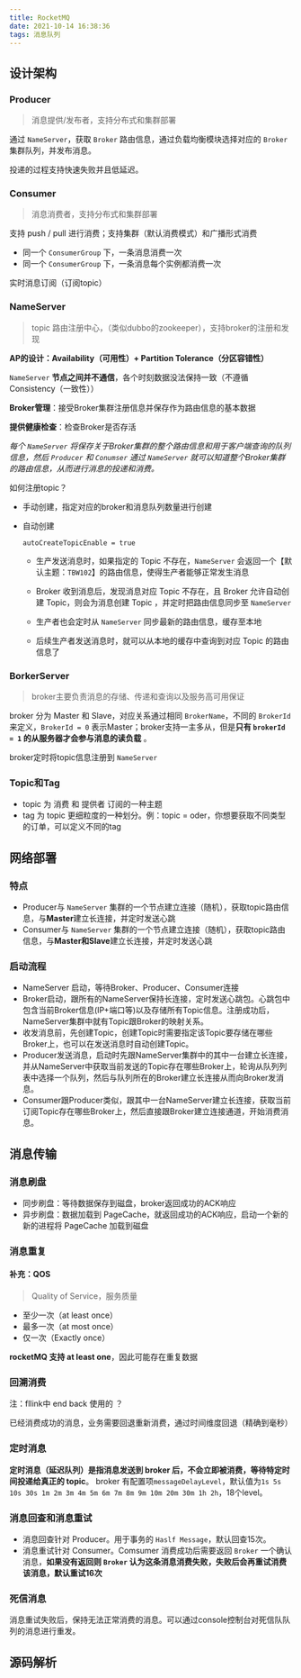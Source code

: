```yaml
---
title: RocketMQ
date: 2021-10-14 16:38:36
tags: 消息队列
---
```




## 设计架构

### Producer

> 消息提供/发布者，支持分布式和集群部署

通过 `NameServer`，获取 `Broker` 路由信息，通过负载均衡模块选择对应的 `Broker` 集群队列，并发布消息。

投递的过程支持快速失败并且低延迟。

### Consumer

> 消息消费者，支持分布式和集群部署

支持 push / pull 进行消费；支持集群（默认消费模式）和广播形式消费

+ 同一个 `ConsumerGroup` 下，一条消息消费一次
+ 同一个 `ConsumerGroup` 下，一条消息每个实例都消费一次

实时消息订阅（订阅topic）

### NameServer

> topic 路由注册中心，（类似dubbo的zookeeper），支持broker的注册和发现



**AP的设计：Availability（可用性）+ Partition Tolerance（分区容错性）**

`NameServer` **节点之间并不通信**，各个时刻数据没法保持一致（不遵循 Consistency（一致性））

   

**Broker管理**：接受Broker集群注册信息并保存作为路由信息的基本数据

**提供健康检查**：检查Broker是否存活

   

*每个 `NameServer` 将保存关于Broker集群的整个路由信息和用于客户端查询的队列信息，然后 `Producer` 和 `Conumser` 通过 `NameServer` 就可以知道整个Broker集群的路由信息，从而进行消息的投递和消费。*

如何注册topic？

+ 手动创建，指定对应的broker和消息队列数量进行创建

+ 自动创建

  ```shell
  autoCreateTopicEnable = true
  ```

  + 生产发送消息时，如果指定的 Topic 不存在，`NameServer` 会返回一个【默认主题：`TBW102`】的路由信息，使得生产者能够正常发生消息

  + Broker 收到消息后，发现消息对应 Topic 不存在，且 Broker 允许自动创建 Topic，则会为消息创建 Topic ，并定时把路由信息同步至 `NameServer`

  + 生产者也会定时从 `NameServer` 同步最新的路由信息，缓存至本地

  + 后续生产者发送消息时，就可以从本地的缓存中查询到对应 Topic 的路由信息了



### BorkerServer

> broker主要负责消息的存储、传递和查询以及服务高可用保证

broker 分为 Master 和 Slave，对应关系通过相同 `BrokerName`，不同的 `BrokerId` 来定义，`BrokerId = 0` 表示Master；broker支持一主多从，但是**只有 `brokerId = 1` 的从服务器才会参与消息的读负载** 。

   

broker定时将topic信息注册到 `NameServer`



### Topic和Tag

+ topic 为 消费 和 提供者 订阅的一种主题
+ tag 为 topic 更细粒度的一种划分。例：topic = oder，你想要获取不同类型的订单，可以定义不同的tag



## 网络部署

### 特点 

+ Producer与 `NameServer` 集群的一个节点建立连接（随机），获取topic路由信息，与**Master**建立长连接，并定时发送心跳
+ Consumer与 `NameServer` 集群的一个节点建立连接（随机），获取topic路由信息，与**Master和Slave**建立长连接，并定时发送心跳

### 启动流程

+ NameServer 启动，等待Broker、Producer、Consumer连接
+ Broker启动，跟所有的NameServer保持长连接，定时发送心跳包。心跳包中包含当前Broker信息(IP+端口等)以及存储所有Topic信息。注册成功后，NameServer集群中就有Topic跟Broker的映射关系。
+ 收发消息前，先创建Topic，创建Topic时需要指定该Topic要存储在哪些Broker上，也可以在发送消息时自动创建Topic。
+ Producer发送消息，启动时先跟NameServer集群中的其中一台建立长连接，并从NameServer中获取当前发送的Topic存在哪些Broker上，轮询从队列列表中选择一个队列，然后与队列所在的Broker建立长连接从而向Broker发消息。
+ Consumer跟Producer类似，跟其中一台NameServer建立长连接，获取当前订阅Topic存在哪些Broker上，然后直接跟Broker建立连接通道，开始消费消息。



## 消息传输

### 消息刷盘

+ 同步刷盘：等待数据保存到磁盘，broker返回成功的ACK响应
+ 异步刷盘：数据加载到 PageCache，就返回成功的ACK响应，启动一个新的新的进程将 PageCache 加载到磁盘

### 消息重复

#### 补充：QOS

> Quality of Service，服务质量

+ 至少一次（at least once）
+ 最多一次（at most once）
+ 仅一次（Exactly once）

**rocketMQ 支持 at least one**，因此可能存在重复数据

### 回溯消费

注：fllink中 end back 使用的 ？

已经消费成功的消息，业务需要回退重新消费，通过时间维度回退（精确到毫秒）

### 定时消息

**定时消息（延迟队列）是指消息发送到 broker 后，不会立即被消费，等待特定时间投递给真正的 topic**。 broker 有配置项`messageDelayLevel`，默认值为`1s 5s 10s 30s 1m 2m 3m 4m 5m 6m 7m 8m 9m 10m 20m 30m 1h 2h`，18个level。

###  消息回查和消息重试

+ 消息回查针对 Producer。用于事务的 `Haslf Message`，默认回查15次。
+ 消息重试针对 Consumer。Comsumer 消费成功后需要返回 `Broker` 一个确认消息，**如果没有返回则 `Broker` 认为这条消息消费失败，失败后会再重试消费该消息，默认重试16次**

### 死信消息

消息重试失败后，保持无法正常消费的消息。可以通过console控制台对死信队队列的消息进行重发。



## 源码解析


